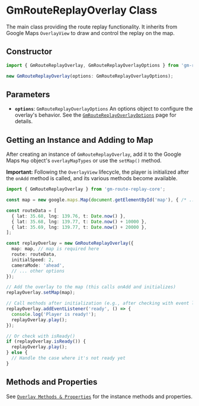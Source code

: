 # GmRouteReplayOverlay Class

The main class providing the route replay functionality. It inherits from Google Maps `OverlayView` to draw and control the replay on the map.

## Constructor

```typescript
import { GmRouteReplayOverlay, GmRouteReplayOverlayOptions } from 'gm-route-replay-core';

new GmRouteReplayOverlay(options: GmRouteReplayOverlayOptions);
```

## Parameters

*   **`options`**: `GmRouteReplayOverlayOptions`
    An options object to configure the overlay's behavior. See the [`GmRouteReplayOverlayOptions`](./overlay-options.md) page for details.

## Getting an Instance and Adding to Map

After creating an instance of `GmRouteReplayOverlay`, add it to the Google Maps `Map` object's `overlayMapTypes` or use the `setMap()` method.

**Important:** Following the `OverlayView` lifecycle, the player is initialized after the `onAdd` method is called, and its various methods become available.

```typescript
import { GmRouteReplayOverlay } from 'gm-route-replay-core';

const map = new google.maps.Map(document.getElementById('map'), { /* ... map options ... */ });

const routeData = [
  { lat: 35.68, lng: 139.76, t: Date.now() },
  { lat: 35.68, lng: 139.77, t: Date.now() + 10000 },
  { lat: 35.69, lng: 139.77, t: Date.now() + 20000 },
];

const replayOverlay = new GmRouteReplayOverlay({
  map: map, // map is required here
  route: routeData,
  initialSpeed: 2,
  cameraMode: 'ahead',
  // ... other options
});

// Add the overlay to the map (this calls onAdd and initializes)
replayOverlay.setMap(map);

// Call methods after initialization (e.g., after checking with event listener or isReady())
replayOverlay.addEventListener('ready', () => {
  console.log('Player is ready!');
  replayOverlay.play();
});

// Or check with isReady()
if (replayOverlay.isReady()) {
  replayOverlay.play();
} else {
  // Handle the case where it's not ready yet
}
```

## Methods and Properties

See [`Overlay Methods & Properties`](./overlay-methods.md) for the instance methods and properties. 